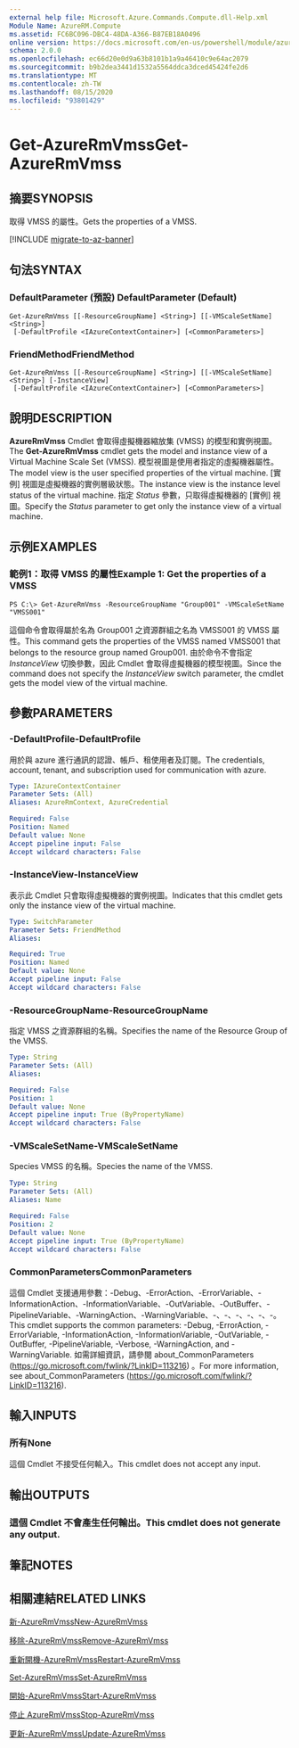 ```yaml
---
external help file: Microsoft.Azure.Commands.Compute.dll-Help.xml
Module Name: AzureRM.Compute
ms.assetid: FC6BC096-DBC4-48DA-A366-B87EB18A0496
online version: https://docs.microsoft.com/en-us/powershell/module/azurerm.compute/get-azurermvmss
schema: 2.0.0
ms.openlocfilehash: ec66d20e0d9a63b8101b1a9a46410c9e64ac2079
ms.sourcegitcommit: b9b2dea3441d1532a5564ddca3dced45424fe2d6
ms.translationtype: MT
ms.contentlocale: zh-TW
ms.lasthandoff: 08/15/2020
ms.locfileid: "93801429"
---
```

# <span data-ttu-id="c0ea5-101">Get-AzureRmVmss</span><span class="sxs-lookup"><span data-stu-id="c0ea5-101">Get-AzureRmVmss</span></span>

## <span data-ttu-id="c0ea5-102">摘要</span><span class="sxs-lookup"><span data-stu-id="c0ea5-102">SYNOPSIS</span></span>
<span data-ttu-id="c0ea5-103">取得 VMSS 的屬性。</span><span class="sxs-lookup"><span data-stu-id="c0ea5-103">Gets the properties of a VMSS.</span></span>

[!INCLUDE [migrate-to-az-banner](../../includes/migrate-to-az-banner.md)]

## <span data-ttu-id="c0ea5-104">句法</span><span class="sxs-lookup"><span data-stu-id="c0ea5-104">SYNTAX</span></span>

### <span data-ttu-id="c0ea5-105">DefaultParameter (預設) </span><span class="sxs-lookup"><span data-stu-id="c0ea5-105">DefaultParameter (Default)</span></span>
```
Get-AzureRmVmss [[-ResourceGroupName] <String>] [[-VMScaleSetName] <String>]
 [-DefaultProfile <IAzureContextContainer>] [<CommonParameters>]
```

### <span data-ttu-id="c0ea5-106">FriendMethod</span><span class="sxs-lookup"><span data-stu-id="c0ea5-106">FriendMethod</span></span>
```
Get-AzureRmVmss [[-ResourceGroupName] <String>] [[-VMScaleSetName] <String>] [-InstanceView]
 [-DefaultProfile <IAzureContextContainer>] [<CommonParameters>]
```

## <span data-ttu-id="c0ea5-107">說明</span><span class="sxs-lookup"><span data-stu-id="c0ea5-107">DESCRIPTION</span></span>
<span data-ttu-id="c0ea5-108">**AzureRmVmss** Cmdlet 會取得虛擬機器縮放集 (VMSS) 的模型和實例視圖。</span><span class="sxs-lookup"><span data-stu-id="c0ea5-108">The **Get-AzureRmVmss** cmdlet gets the model and instance view of a Virtual Machine Scale Set (VMSS).</span></span>
<span data-ttu-id="c0ea5-109">模型視圖是使用者指定的虛擬機器屬性。</span><span class="sxs-lookup"><span data-stu-id="c0ea5-109">The model view is the user specified properties of the virtual machine.</span></span>
<span data-ttu-id="c0ea5-110">[實例] 視圖是虛擬機器的實例層級狀態。</span><span class="sxs-lookup"><span data-stu-id="c0ea5-110">The instance view is the instance level status of the virtual machine.</span></span>
<span data-ttu-id="c0ea5-111">指定 *Status* 參數，只取得虛擬機器的 [實例] 視圖。</span><span class="sxs-lookup"><span data-stu-id="c0ea5-111">Specify the *Status* parameter to get only the instance view of a virtual machine.</span></span>

## <span data-ttu-id="c0ea5-112">示例</span><span class="sxs-lookup"><span data-stu-id="c0ea5-112">EXAMPLES</span></span>

### <span data-ttu-id="c0ea5-113">範例1：取得 VMSS 的屬性</span><span class="sxs-lookup"><span data-stu-id="c0ea5-113">Example 1: Get the properties of a VMSS</span></span>
```
PS C:\> Get-AzureRmVmss -ResourceGroupName "Group001" -VMScaleSetName "VMSS001"
```

<span data-ttu-id="c0ea5-114">這個命令會取得屬於名為 Group001 之資源群組之名為 VMSS001 的 VMSS 屬性。</span><span class="sxs-lookup"><span data-stu-id="c0ea5-114">This command gets the properties of the VMSS named VMSS001 that belongs to the resource group named Group001.</span></span>
<span data-ttu-id="c0ea5-115">由於命令不會指定 *InstanceView* 切換參數，因此 Cmdlet 會取得虛擬機器的模型視圖。</span><span class="sxs-lookup"><span data-stu-id="c0ea5-115">Since the command does not specify the *InstanceView* switch parameter, the cmdlet gets the model view of the virtual machine.</span></span>

## <span data-ttu-id="c0ea5-116">參數</span><span class="sxs-lookup"><span data-stu-id="c0ea5-116">PARAMETERS</span></span>

### <span data-ttu-id="c0ea5-117">-DefaultProfile</span><span class="sxs-lookup"><span data-stu-id="c0ea5-117">-DefaultProfile</span></span>
<span data-ttu-id="c0ea5-118">用於與 azure 進行通訊的認證、帳戶、租使用者及訂閱。</span><span class="sxs-lookup"><span data-stu-id="c0ea5-118">The credentials, account, tenant, and subscription used for communication with azure.</span></span>

```yaml
Type: IAzureContextContainer
Parameter Sets: (All)
Aliases: AzureRmContext, AzureCredential

Required: False
Position: Named
Default value: None
Accept pipeline input: False
Accept wildcard characters: False
```

### <span data-ttu-id="c0ea5-119">-InstanceView</span><span class="sxs-lookup"><span data-stu-id="c0ea5-119">-InstanceView</span></span>
<span data-ttu-id="c0ea5-120">表示此 Cmdlet 只會取得虛擬機器的實例視圖。</span><span class="sxs-lookup"><span data-stu-id="c0ea5-120">Indicates that this cmdlet gets only the instance view of the virtual machine.</span></span>

```yaml
Type: SwitchParameter
Parameter Sets: FriendMethod
Aliases: 

Required: True
Position: Named
Default value: None
Accept pipeline input: False
Accept wildcard characters: False
```

### <span data-ttu-id="c0ea5-121">-ResourceGroupName</span><span class="sxs-lookup"><span data-stu-id="c0ea5-121">-ResourceGroupName</span></span>
<span data-ttu-id="c0ea5-122">指定 VMSS 之資源群組的名稱。</span><span class="sxs-lookup"><span data-stu-id="c0ea5-122">Specifies the name of the Resource Group of the VMSS.</span></span>

```yaml
Type: String
Parameter Sets: (All)
Aliases: 

Required: False
Position: 1
Default value: None
Accept pipeline input: True (ByPropertyName)
Accept wildcard characters: False
```

### <span data-ttu-id="c0ea5-123">-VMScaleSetName</span><span class="sxs-lookup"><span data-stu-id="c0ea5-123">-VMScaleSetName</span></span>
<span data-ttu-id="c0ea5-124">Species VMSS 的名稱。</span><span class="sxs-lookup"><span data-stu-id="c0ea5-124">Species the name of the VMSS.</span></span>

```yaml
Type: String
Parameter Sets: (All)
Aliases: Name

Required: False
Position: 2
Default value: None
Accept pipeline input: True (ByPropertyName)
Accept wildcard characters: False
```

### <span data-ttu-id="c0ea5-125">CommonParameters</span><span class="sxs-lookup"><span data-stu-id="c0ea5-125">CommonParameters</span></span>
<span data-ttu-id="c0ea5-126">這個 Cmdlet 支援通用參數：-Debug、-ErrorAction、-ErrorVariable、-InformationAction、-InformationVariable、-OutVariable、-OutBuffer、-PipelineVariable、-WarningAction、-WarningVariable、-、-、-、-、-、-。</span><span class="sxs-lookup"><span data-stu-id="c0ea5-126">This cmdlet supports the common parameters: -Debug, -ErrorAction, -ErrorVariable, -InformationAction, -InformationVariable, -OutVariable, -OutBuffer, -PipelineVariable, -Verbose, -WarningAction, and -WarningVariable.</span></span> <span data-ttu-id="c0ea5-127">如需詳細資訊，請參閱 about_CommonParameters (https://go.microsoft.com/fwlink/?LinkID=113216) 。</span><span class="sxs-lookup"><span data-stu-id="c0ea5-127">For more information, see about_CommonParameters (https://go.microsoft.com/fwlink/?LinkID=113216).</span></span>

## <span data-ttu-id="c0ea5-128">輸入</span><span class="sxs-lookup"><span data-stu-id="c0ea5-128">INPUTS</span></span>

### <span data-ttu-id="c0ea5-129">所有</span><span class="sxs-lookup"><span data-stu-id="c0ea5-129">None</span></span>
<span data-ttu-id="c0ea5-130">這個 Cmdlet 不接受任何輸入。</span><span class="sxs-lookup"><span data-stu-id="c0ea5-130">This cmdlet does not accept any input.</span></span>

## <span data-ttu-id="c0ea5-131">輸出</span><span class="sxs-lookup"><span data-stu-id="c0ea5-131">OUTPUTS</span></span>

### <span data-ttu-id="c0ea5-132">這個 Cmdlet 不會產生任何輸出。</span><span class="sxs-lookup"><span data-stu-id="c0ea5-132">This cmdlet does not generate any output.</span></span>

## <span data-ttu-id="c0ea5-133">筆記</span><span class="sxs-lookup"><span data-stu-id="c0ea5-133">NOTES</span></span>

## <span data-ttu-id="c0ea5-134">相關連結</span><span class="sxs-lookup"><span data-stu-id="c0ea5-134">RELATED LINKS</span></span>

[<span data-ttu-id="c0ea5-135">新-AzureRmVmss</span><span class="sxs-lookup"><span data-stu-id="c0ea5-135">New-AzureRmVmss</span></span>](./New-AzureRmVmss.md)

[<span data-ttu-id="c0ea5-136">移除-AzureRmVmss</span><span class="sxs-lookup"><span data-stu-id="c0ea5-136">Remove-AzureRmVmss</span></span>](./Remove-AzureRmVmss.md)

[<span data-ttu-id="c0ea5-137">重新開機-AzureRmVmss</span><span class="sxs-lookup"><span data-stu-id="c0ea5-137">Restart-AzureRmVmss</span></span>](./Restart-AzureRmVmss.md)

[<span data-ttu-id="c0ea5-138">Set-AzureRmVmss</span><span class="sxs-lookup"><span data-stu-id="c0ea5-138">Set-AzureRmVmss</span></span>](./Set-AzureRmVmss.md)

[<span data-ttu-id="c0ea5-139">開始-AzureRmVmss</span><span class="sxs-lookup"><span data-stu-id="c0ea5-139">Start-AzureRmVmss</span></span>](./Start-AzureRmVmss.md)

[<span data-ttu-id="c0ea5-140">停止 AzureRmVmss</span><span class="sxs-lookup"><span data-stu-id="c0ea5-140">Stop-AzureRmVmss</span></span>](./Stop-AzureRmVmss.md)

[<span data-ttu-id="c0ea5-141">更新-AzureRmVmss</span><span class="sxs-lookup"><span data-stu-id="c0ea5-141">Update-AzureRmVmss</span></span>](./Update-AzureRmVmss.md)


